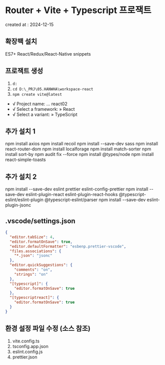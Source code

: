 # Router + Vite + Typescript 프로잭트

created at : 2024-12-15

## 확장팩 설치

ES7+ React/Redux/React-Native snippets

## 프로잭트 생성

1. `d:`
2. `cd D:\_PRJ\05.HANWHA\workspace-react`
3. `npm create vite@latest`

- √ Project name: ... react02
- √ Select a framework: » React
- √ Select a variant: » TypeScript

## 추가 설치 1

npm install axios
npm install recoil
npm install --save-dev sass
npm install react-router-dom
npm install localforage
npm install match-sorter
npm install sort-by
npm audit fix --force
npm install @types/node
npm install react-simple-toasts

## 추가 설치 2

npm install --save-dev eslint prettier eslint-config-prettier
npm install --save-dev eslint-plugin-react eslint-plugin-react-hooks @typescript-eslint/eslint-plugin @typescript-eslint/parser
npm install --save-dev eslint-plugin-jsonc

## .vscode/settings.json

```json
{
  "editor.tabSize": 4,
  "editor.formatOnSave": true,
  "editor.defaultFormatter": "esbenp.prettier-vscode",
  "files.associations": {
    "*.json": "jsonc"
  },
  "editor.quickSuggestions": {
    "comments": "on",
    "strings": "on"
  },
  "[typescript]": {
    "editor.formatOnSave": true
  },
  "[typescriptreact]": {
    "editor.formatOnSave": true
  }
}
```

## 환경 설정 파일 수정 (소스 참조)

1. vite.config.ts
2. tsconfig.app.json
3. eslint.config.js
4. prettier.json

##

